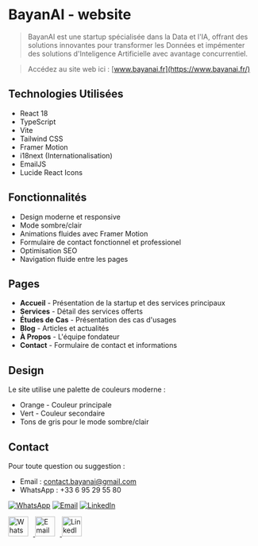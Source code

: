 # BayanAI - website
> BayanAI est une
startup spécialisée dans la Data et l'IA, offrant des solutions innovantes pour transformer les Données et impémenter des solutions d'Inteligence Artificielle avec avantage concurrentiel.

> Accédez au site web ici : [www.bayanai.fr](https://www.bayanai.fr/)

## Technologies Utilisées

- React 18
- TypeScript
- Vite
- Tailwind CSS
- Framer Motion
- i18next (Internationalisation)
- EmailJS
- Lucide React Icons

## Fonctionnalités

- Design moderne et responsive
- Mode sombre/clair
- Animations fluides avec Framer Motion
- Formulaire de contact fonctionnel et professionel
- Optimisation SEO
- Navigation fluide entre les pages

## Pages

- **Accueil** - Présentation de la startup et des services principaux
- **Services** - Détail des services offerts
- **Études de Cas** - Présentation des cas d'usages
- **Blog** - Articles et actualités
- **À Propos** - L'équipe fondateur
- **Contact** - Formulaire de contact et informations

## Design

Le site utilise une palette de couleurs moderne :
- Orange - Couleur principale
- Vert - Couleur secondaire
- Tons de gris pour le mode sombre/clair

## Contact

Pour toute question ou suggestion :
- Email : contact.bayanai@gmail.com
- WhatsApp : +33 6 95 29 55 80


[![WhatsApp](https://img.icons8.com/color/48/000000/whatsapp.png)](https://wa.me/+33695295580)
[![Email](https://img.icons8.com/color/48/000000/email.png)](mailto:contact.bayanai@gmail.com)
[![LinkedIn](https://img.icons8.com/color/48/000000/linkedin.png)](www.linkedin.com/company/BayanAI)


<a href="https://wa.me/+33695295580" target="_blank">
  <img src="https://img.icons8.com/color/48/000000/whatsapp.png" alt="WhatsApp" width="40" style="margin-right:10px;"/>
</a>
<a href="mailto:contact.bayanai@gmail.com">
  <img src="https://img.icons8.com/color/48/000000/email.png" alt="Email" width="40" style="margin-right:10px;"/>
</a>
<a href="https://www.linkedin.com/company/BayanAI" target="_blank">
  <img src="https://img.icons8.com/color/48/000000/linkedin.png" alt="LinkedIn" width="40"/>
</a>
